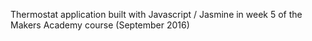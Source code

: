 Thermostat application built with Javascript / Jasmine in week 5 of the Makers Academy course (September 2016)

